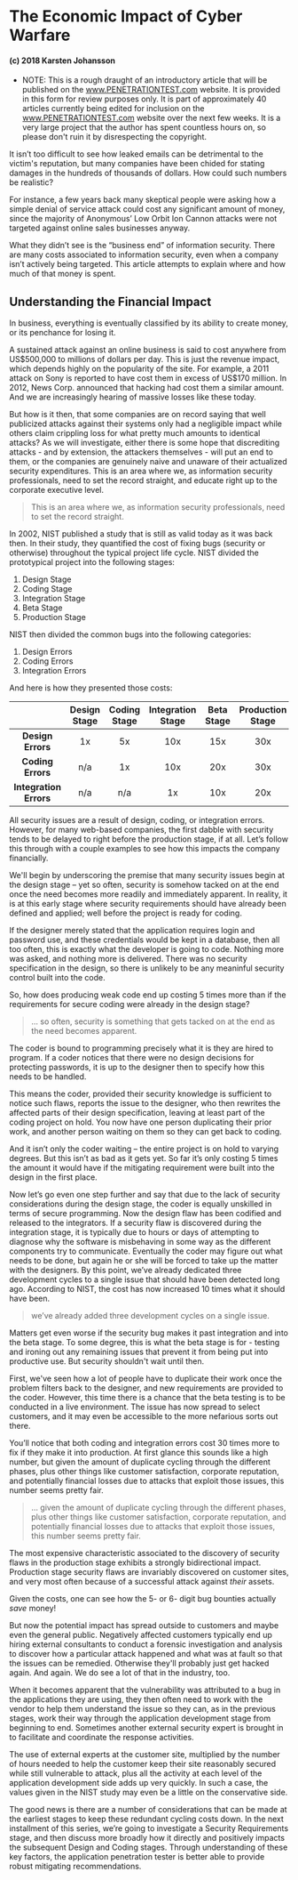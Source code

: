 # The Economic Impact of Cyber Warfare

#### (c) 2018 Karsten Johansson

* NOTE: This is a rough draught of an introductory article that will be published on the www.PENETRATIONTEST.com website. It is provided in this form for review purposes only. It is part of approximately 40 articles currently being edited for inclusion on the www.PENETRATIONTEST.com website over the next few weeks. It is a very large project that the author has spent countless hours on, so please don't ruin it by disrespecting the copyright.

It isn’t too difficult to see how leaked emails can be detrimental to the victim's reputation, but many companies have been chided for stating damages in the hundreds of thousands of dollars. How could such numbers be realistic? 

For instance, a few years back many skeptical people were asking how a simple denial of service attack could cost any significant amount of money, since the majority of Anonymous’ Low Orbit Ion Cannon attacks were not targeted against online sales businesses anyway. 

What they didn’t see is the “business end” of information security. There are many costs associated to information security, even when a company isn’t actively being targeted. This article attempts to explain where and how much of that money is spent.

## Understanding the Financial Impact

In business, everything is eventually classified by its ability to create money, or its penchance for losing it.

A sustained attack against an online business is said to cost anywhere from US\$500,000 to millions of dollars per day. This is just the revenue impact, which depends highly on the popularity of the site. For example, a 2011 attack on Sony is reported to have cost them in excess of US\$170 million. In 2012, News Corp. announced that hacking had cost them a similar amount. And we are increasingly hearing of massive losses like these today.

But how is it then, that some companies are on record saying that well publicized attacks against their systems only had a negligible impact while others claim crippling loss for what pretty much amounts to identical attacks? As we will investigate, either there is some hope that discrediting attacks - and by extension, the attackers themselves - will put an end to them, or the companies are genuinely naive and unaware of their actualized security expenditures. This is an area where we, as information security professionals, need to set the record straight, and educate right up to the corporate executive level.

> This is an area where we, as information security professionals, need to set the record straight.

In 2002, NIST published a study that is still as valid today as it was back then. In their study, they quantified the cost of fixing bugs (security or otherwise) throughout the typical project life cycle. NIST divided the prototypical project into the following stages:

1.	Design Stage
2.	Coding Stage
3.	Integration Stage
4.	Beta Stage
5.	Production Stage

NIST then divided the common bugs into the following categories:

1.	Design Errors
2.	Coding Errors
3.	Integration Errors

And here is how they presented those costs:

|  | Design Stage | Coding Stage | Integration Stage | Beta Stage | Production Stage |
|:-----:|:------:|:------:|:------:|:------:|:------:|
|**Design Errors**| 1x | 5x | 10x | 15x | 30x |
|**Coding Errors**| n/a | 1x | 10x | 20x | 30x |
|**Integration Errors** | n/a | n/a | 1x | 10x | 20x |

All security issues are a result of design, coding, or integration errors. However, for many web-based companies, the first dabble with security tends to be delayed to right before the production stage, if at all. Let’s follow this through with a couple examples to see how this impacts the company financially. 

We'll begin by underscoring the premise that many security issues begin at the design stage – yet so often, security is somehow tacked on at the end once the need becomes more readily and immediately apparent. In reality, it is at this early stage where security requirements should have already been defined and applied; well before the project is ready for coding.

If the designer merely stated that the application requires login and password use, and these credentials would be kept in a database, then all too often, this is exactly what the developer is going to code. Nothing more was asked, and nothing more is delivered. There was no security specification in the design, so there is unlikely to be any meaninful security control built into the code. 

So, how does producing weak code end up costing 5 times more than if the requirements for secure coding were already in the design stage? 

> ... so often, security is something that gets tacked on at the end as the need becomes apparent.

The coder is bound to programming precisely what it is they are hired to program. If a coder notices that there were no design decisions for protecting passwords, it is up to the designer then to specify how this needs to be handled. 

This means the coder, provided their security knowledge is sufficient to notice such flaws, reports the issue to the designer, who then rewrites the affected parts of their design specification, leaving at least part of the coding project on hold. You now have one person duplicating their prior work, and another person waiting on them so they can get back to coding. 

And it isn’t only the coder waiting – the entire project is on hold to varying degrees. But this isn’t as bad as it gets yet. So far it’s only costing 5 times the amount it would have if the mitigating requirement were built into the design in the first place.

Now let’s go even one step further and say that due to the lack of security considerations during the design stage, the coder is equally unskilled in terms of secure programming. Now the design flaw has been codified and released to the integrators. If a security flaw is discovered during the integration stage, it is typically due to hours or days of attempting to diagnose why the software is misbehaving in some way as the different components try to communicate. Eventually the coder may figure out what needs to be done, but again he or she will be forced to take up the matter with the designers. By this point, we’ve already dedicated three development cycles to a single issue that should have been detected long ago. According to NIST, the cost has now increased 10 times what it should have been.

> we’ve already added three development cycles on a single issue.

Matters get even worse if the security bug makes it past integration and into the beta stage. To some degree, this is what the beta stage is for - testing and ironing out any remaining issues that prevent it from being put into productive use. But security shouldn't wait until then. 

First, we've seen how a lot of people have to duplicate their work once the problem filters back to the designer, and new requirements are provided to the coder. However, this time there is a chance that the beta testing is to be conducted in a live environment. The issue has now spread to select customers, and it may even be accessible to the more nefarious sorts out there.

You’ll notice that both coding and integration errors cost 30 times more to fix if they make it into production. At first glance this sounds like a high number, but given the amount of duplicate cycling through the different phases, plus other things like customer satisfaction, corporate reputation, and potentially financial losses due to attacks that exploit those issues, this number seems pretty fair.

> ... given the amount of duplicate cycling through the different phases, plus other things like customer satisfaction, corporate reputation, and potentially financial losses due to attacks that exploit those issues, this number seems pretty fair.

The most expensive characteristic associated to the discovery of security flaws in the production stage exhibits a strongly bidirectional impact. Production stage security flaws are invariably discovered on customer sites, and very most often because of a successful attack against *their* assets. 

Given the costs, one can see how the 5- or 6- digit bug bounties actually *save* money!

But now the potential impact has spread outside to customers and maybe even the general public. Negatively affected customers typically end up hiring external consultants to conduct a forensic investigation and analysis to discover how a particular attack happened and what was at fault so that the issues can be remedied. Otherwise they'll probably just get hacked again. And again. We do see a lot of that in the industry, too.

When it becomes apparent that the vulnerability was attributed to a bug in the applications they are using, they then often need to work with the vendor to help them understand the issue so they can, as in the previous stages, work their way through the application development stage from beginning to end. Sometimes another external security expert is brought in to facilitate and coordinate the response activities. 

The use of external experts at the customer site, multiplied by the number of hours needed to help the customer keep their site reasonably secured while still vulnerable to attack, plus all the activity at each level of the application development side adds up very quickly. In such a case, the values given in the NIST study may even be a little on the conservative side.

The good news is there are a number of considerations that can be made at the earliest stages to keep these redundant cycling costs down. In the next installment of this series, we’re going to investigate a Security Requirements stage, and then discuss more broadly how it directly and positively impacts the subsequent Design and Coding stages. Through understanding of these key factors, the application penetration tester is better able to provide robust mitigating recommendations.
